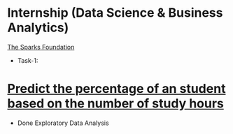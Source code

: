 # Internship (Data Science & Business Analytics)
[The Sparks Foundation](https://www.linkedin.com/company/the-sparks-foundation/)
* Task-1:
# [Predict the percentage of an student based on the number of study hours](https://github.com/uttamgrade/The_Spark_Foundation.git) 
* Done Exploratory Data Analysis
